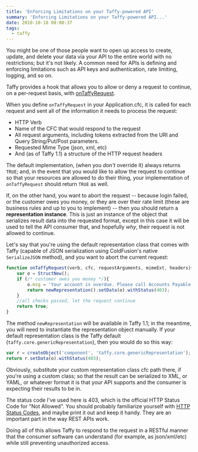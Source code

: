 ```yaml
---
title: 'Enforcing Limitations on your Taffy-powered API'
summary: 'Enforcing Limitations on your Taffy-powered API...'
date: 2010-10-18 08:00:37
tags:
  - taffy
---
```


You might be one of those people want to open up access to create, update, and delete your data via your API to the entire world with no restrictions; but it's not likely. A common need for APIs is defining and enforcing limitations such as API keys and authentication, rate limiting, logging, and so on.

Taffy provides a hook that allows you to allow or deny a request to continue, on a per-request basis, with [onTaffyRequest](http://github.com/atuttle/Taffy/wiki/Index-of-API-Methods#onTaffyRequest).

When you define `onTaffyRequest` in your Application.cfc, it is called for each request and sent all of the information it needs to process the request:

- HTTP Verb
- Name of the CFC that would respond to the request
- All request arguments, including tokens extracted from the URI and Query String/Put/Post parameters.
- Requested Mime Type (json, xml, etc)
- And (as of Taffy 1.1) a structure of the HTTP request headers

The default implementation, (when you _don't_ override it) always returns `TRUE`; and, in the event that you would like to allow the request to continue so that your resources are allowed to do their thing, your implementation of `onTaffyRequest` should return `TRUE` as well.

If, on the other hand, you want to abort the request -- because login failed, or the customer owes you money, or they are over their rate limit (these are business rules and up to you to implement) -- then you should return a **representation instance**. This is just an instance of the object that serializes result data into the requested format, except in this case it will be used to tell the API consumer that, and hopefully _why_, their request is not allowed to continue.

Let's say that you're using the default representation class that comes with Taffy (capable of JSON serialization using ColdFusion's native `SerializeJSON` method), and you want to abort the current request:

```js
function onTaffyRequest(verb, cfc, requestArguments, mimeExt, headers){
	var o = StructNew();
	if (/* customer owes you money */){
		o.msg = 'Your account is overdue. Please call Accounts Payable at 555-867-5309.';
		return newRepresentation().setData(o).withStatus(403);
	}
	//all checks passed, let the request continue
	return true;
}
```

The method `newRepresentation` will be available in Taffy 1.1; in the meantime, you will need to instantiate the representation object manually. If your default representation class is the Taffy default (`taffy.core.genericRepresentation`), then you would do so this way:

```js
var r = createObject('component', 'taffy.core.genericRepresentation');
return r.setData(o).withStatus(403);
```

Obviously, substitute your custom representation class cfc path there, if you're using a custom class; so that the result can be serialized to XML, or YAML, or whatever format it is that your API supports and the consumer is expecting their results to be in.

The status code I've used here is 403, which is the official HTTP Status Code for "Not Allowed". You should probably familiarize yourself with [HTTP Status Codes](http://www.w3.org/Protocols/rfc2616/rfc2616-sec10.html), and maybe print it out and keep it handy. They are an important part in the way REST APIs work.

Doing all of this allows Taffy to respond to the request in a RESTful manner that the consumer software can understand (for example, as json/xml/etc) while still preventing unauthorized access.
